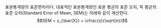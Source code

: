 표본통계량의 표준편차이다.
대표적인 표본통계량인 표본 평균의 표준 오차, 즉 평균의 표준 오차(Standard Error of Mean, SEM)는 아래와 같이 계산한다.
$$SEM = s_{\bar{X}} = \cfrac{s}{\sqrt{n}}$$
